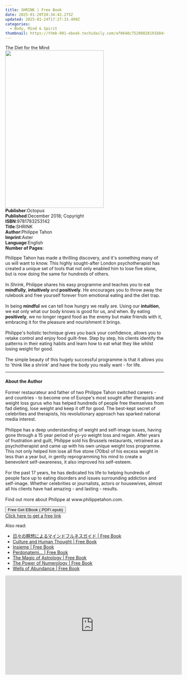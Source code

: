 ```yaml
---
title: SHRINK | Free Book
date: 2025-01-20T20:34:42.275Z
updated: 2025-01-24T17:27:33.499Z
categories:
  - Body, Mind & Spirit
thumbnail: https://thmb-001-ebook.techidaily.com/af0648c75200828191b84cb8125a518b59a91533e8c77fa571e29b657050f785.jpg
---
```

<main id="book-container">
  <div class="flex flex-col">
    <div class="book-brief flex-1 py-6 px-4 sm:p-6 md:py-10 md:px-8">
      <!-- brief-->
      <div class="book-brief-main">The Diet for the Mind</div>
    </div>
    <div
      class="book-meta-info flex-1 grid gap-4 col-start-1 col-end-3 row-start-1 sm:mb-6 sm:grid-cols-4 lg:gap-6 lg:col-start-2 lg:row-end-6 lg:row-span-6 lg:mb-0"
    >
      <div
        class="book-meta-info-left place-content-center mt-4 p-4 text-sm leading-6 col-start-2 col-span-2 dark:text-slate-400"
      >
        <img
          class="w-full h-500 object-cover rounded-lg sm:h-255 sm:col-span-2 lg:col-span-full"
          src="https://img-001-ebook.techidaily.com/f9331c2ffbddec50693e8e558657f95dfeb303eea348a06f77f0fe06ca4f863a.jpg"
          alt=""
          width="312"
          height="500"
        />
      </div>
      <div
        class="book-meta-info-right mt-2 col-start-1 row-start-2 col-span-3 self-center"
      >
        <!-- meta data  -->
        <div class="flex flex-col px-4 md:px-8">
          <div class="flex-1">
            <strong>Publisher</strong>:<span class="px-2">Octopus</span>
          </div>
          <div class="flex-1">
            <strong>Published</strong>:<span class="px-2"
              >December 2018; Copyright</span
            >
          </div>
          <div class="flex-1">
            <strong>ISBN</strong>:<span class="px-2">9781783253142</span>
          </div>
          <div class="flex-1">
            <strong>Title</strong>:<span class="px-2">SHRINK</span>
          </div>
          <div class="flex-1">
            <strong>Author</strong>:<span class="px-2">Philippe Tahon</span>
          </div>
          <div class="flex-1">
            <strong>Imprint</strong>:<span class="px-2">Aster</span>
          </div>
          <div class="flex-1">
            <strong>Language</strong>:<span class="px-2">English</span>
          </div>
          <div class="flex-1">
            <strong>Number of Pages</strong>:<span class="px-2"></span>
          </div>
        </div>
      </div>
    </div>
    <div class="book-description flex-1 py-6 px-4 sm:p-6 md:py-10 md:px-8">
      <div class="book-description-main">
        <div accordion-content="" id="description">
          <p>
            Philippe Tahon has made a thrilling discovery, and it's something
            many of us will want to know. This highly sought-after London
            psychotherapist has created a unique set of tools that not only
            enabled him to lose five stone, but is now doing the same for
            hundreds of others.<br /><br />In <i>Shrink</i>, Philippe shares his
            easy programme and teaches you to eat <b>mindfully</b>,
            <b>intuitively </b>and<b> positively</b>. He encourages you to throw
            away the rulebook and free yourself forever from emotional eating
            and the diet trap.<br /><br />In being <b>mindful</b> we can tell
            how hungry we really are. Using our <b>intuition</b>, we eat only
            what our body knows is good for us, and when. By eating
            <b>positively</b>, we no longer regard food as the enemy but make
            friends with it, embracing it for the pleasure and nourishment it
            brings. <br /><br />Philippe's holistic technique gives you back
            your confidence, allows you to retake control and enjoy food
            guilt-free. Step by step, his clients identify the patterns in their
            eating habits and learn how to eat what they like whilst losing
            weight for good. <br /><br />The simple beauty of this hugely
            successful programme is that it allows you to 'think like a shrink'
            and have the body you really want - for life.
          </p>
        </div>
        <div class="accordion-fader"></div>
      </div>
    </div>
    <div class="book-excerpts flex-1 py-6 px-4 sm:p-6 md:py-10 md:px-8">
      <!-- excerpts-->
      <div class="book-excerpts-main">
        <hr />
        <h4 class="placeholder placeholder-heading">
          <span>About the Author</span>
        </h4>
        <p></p>
        <p>
          Former restaurateur and father of two Philippe Tahon switched careers
          - and countries - to become one of Europe's most sought after
          therapists and weight loss gurus who has helped hundreds of people
          free themselves from fad dieting, lose weight and keep it off for
          good. The best-kept secret of celebrities and therapists, his
          revolutionary approach has sparked national media interest.<br /><br />Philippe
          has a deep understanding of weight and self-image issues, having gone
          through a 15 year period of yo-yo weight loss and regain. After years
          of frustration and guilt, Philippe sold his Brussels restaurants,
          retrained as a psychotherapist and came up with his own unique weight
          loss programme. This not only helped him lose all five stone (70lbs)
          of his excess weight in less than a year but, in gently reprogramming
          his mind to create a benevolent self-awareness, it also improved his
          self-esteem.<br /><br />For the past 17 years, he has dedicated his
          life to helping hundreds of people face up to eating disorders and
          issues surrounding addiction and self-image. Whether celebrities or
          journalists, actors or housewives, almost all his clients have had
          amazing - and lasting - results.<br /><br />Find out more about
          Philippe at www.philippetahon.com.
        </p>
        <p></p>
      </div>
    </div>
    <div
      class="book-about-author flex-1 py-6 px-4 sm:p-6 md:py-10 md:px-8"
    ></div>
    <div class="book-free-get flex-1 py-6 px-4 sm:p-6 md:py-10 md:px-8">
      <button
        id="btn-free-get"
        class="bg-blue-500 hover:bg-blue-700 text-white font-bold py-2 px-4 rounded"
      >
        Free Get EBook (.PDF/.epub)
      </button>
      <div id="countdown-display" class="px-2 text-lg mt-2"></div>
      <a
        id="free-link"
        class="hidden bg-blue-500 hover:bg-blue-700 text-white font-bold py-2 px-4 rounded"
        href="https://www.ebooks.com/en-us/book/96320832/shrink/philippe-tahon/"
        target="_blank"
        >Click here to get a free link</a
      >
    </div>
    <script>
      let countdownTime = 0;
      let countdownInterval = null;
      document
        .getElementById('btn-free-get')
        .addEventListener('click', startCountdown);
      function startCountdown() {
        countdownTime = new Date().getTime() + 60000 * 3;
        countdownInterval = setInterval(updateCountdown, 1000);
        document.getElementById('btn-free-get').disabled = true;
        document
          .getElementById('btn-free-get')
          .classList.add('bg-gray-500', 'cursor-not-allowed');
      }
      function updateCountdown() {
        let currentTime = new Date().getTime();
        let timeLeft = countdownTime - currentTime;
        let secondsLeft = Math.floor(timeLeft / 1000);
        document.getElementById('countdown-display').innerHTML =
          `Remaining time: ${secondsLeft} seconds.`;
        if (secondsLeft <= 0) {
          clearInterval(countdownInterval);
          document.getElementById('btn-free-get').classList.add('hidden');
          document.getElementById('free-link').classList.remove('hidden');
          document.getElementById('countdown-display').innerHTML = '';
        }
      }
    </script>
  </div>
</main>

<ins class="adsbygoogle"
      style="display:block"
      data-ad-client="ca-pub-7571918770474297"
      data-ad-slot="8358498916"
      data-ad-format="auto"
      data-full-width-responsive="true"></ins>
    

<span class="atpl-alsoreadstyle">Also read:</span>
<div><ul>
<li><a href="https://novels-ebooks.techidaily.com/210688847-9781667442419-5pel44cf44gu556r5ooz44gr44ki44kl44oe44kk44oz44oj44ov44or44on44k544ks44kk44oj/"><u>日々の瞑想によるマインドフルネスガイド | Free Book</u></a></li>
<li><a href="https://novels-ebooks.techidaily.com/210688439-9781476648323-culture-and-human-thought/"><u>Culture and Human Thought | Free Book</u></a></li>
<li><a href="https://novels-ebooks.techidaily.com/210688798-9781667442327-insieme/"><u>Insieme | Free Book</u></a></li>
<li><a href="https://novels-ebooks.techidaily.com/210688689-9781667442242-perdonatemi/"><u>Perdonatemi... | Free Book</u></a></li>
<li><a href="https://novels-ebooks.techidaily.com/210688457-9780593673874-the-magic-of-astrology/"><u>The Magic of Astrology | Free Book</u></a></li>
<li><a href="https://novels-ebooks.techidaily.com/210689143-9780985168254-the-power-of-numerology/"><u>The Power of Numerology | Free Book</u></a></li>
<li><a href="https://novels-ebooks.techidaily.com/210689049-9780875168999-wells-of-abundance/"><u>Wells of Abundance | Free Book</u></a></li>
</ul></div>

<!-- affiliate ads begin -->
<iframe width="560" height="315" src="https://www.youtube.com/embed/-yZKNLxj3po?si=-RbF6nCJEVlHWP-M" title="YouTube video player" frameborder="0" allow="accelerometer; autoplay; clipboard-write; encrypted-media; gyroscope; picture-in-picture; web-share" referrerpolicy="strict-origin-when-cross-origin" allowfullscreen></iframe>
<!-- affiliate ads end -->

